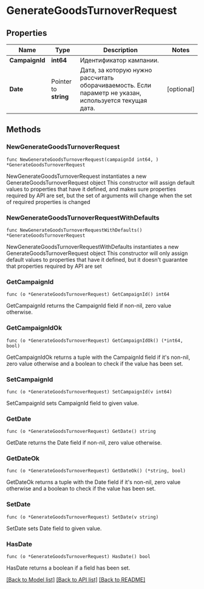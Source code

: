 # GenerateGoodsTurnoverRequest

## Properties

Name | Type | Description | Notes
------------ | ------------- | ------------- | -------------
**CampaignId** | **int64** | Идентификатор кампании. | 
**Date** | Pointer to **string** | Дата, за которую нужно рассчитать оборачиваемость. Если параметр не указан, используется текущая дата. | [optional] 

## Methods

### NewGenerateGoodsTurnoverRequest

`func NewGenerateGoodsTurnoverRequest(campaignId int64, ) *GenerateGoodsTurnoverRequest`

NewGenerateGoodsTurnoverRequest instantiates a new GenerateGoodsTurnoverRequest object
This constructor will assign default values to properties that have it defined,
and makes sure properties required by API are set, but the set of arguments
will change when the set of required properties is changed

### NewGenerateGoodsTurnoverRequestWithDefaults

`func NewGenerateGoodsTurnoverRequestWithDefaults() *GenerateGoodsTurnoverRequest`

NewGenerateGoodsTurnoverRequestWithDefaults instantiates a new GenerateGoodsTurnoverRequest object
This constructor will only assign default values to properties that have it defined,
but it doesn't guarantee that properties required by API are set

### GetCampaignId

`func (o *GenerateGoodsTurnoverRequest) GetCampaignId() int64`

GetCampaignId returns the CampaignId field if non-nil, zero value otherwise.

### GetCampaignIdOk

`func (o *GenerateGoodsTurnoverRequest) GetCampaignIdOk() (*int64, bool)`

GetCampaignIdOk returns a tuple with the CampaignId field if it's non-nil, zero value otherwise
and a boolean to check if the value has been set.

### SetCampaignId

`func (o *GenerateGoodsTurnoverRequest) SetCampaignId(v int64)`

SetCampaignId sets CampaignId field to given value.


### GetDate

`func (o *GenerateGoodsTurnoverRequest) GetDate() string`

GetDate returns the Date field if non-nil, zero value otherwise.

### GetDateOk

`func (o *GenerateGoodsTurnoverRequest) GetDateOk() (*string, bool)`

GetDateOk returns a tuple with the Date field if it's non-nil, zero value otherwise
and a boolean to check if the value has been set.

### SetDate

`func (o *GenerateGoodsTurnoverRequest) SetDate(v string)`

SetDate sets Date field to given value.

### HasDate

`func (o *GenerateGoodsTurnoverRequest) HasDate() bool`

HasDate returns a boolean if a field has been set.


[[Back to Model list]](../README.md#documentation-for-models) [[Back to API list]](../README.md#documentation-for-api-endpoints) [[Back to README]](../README.md)


